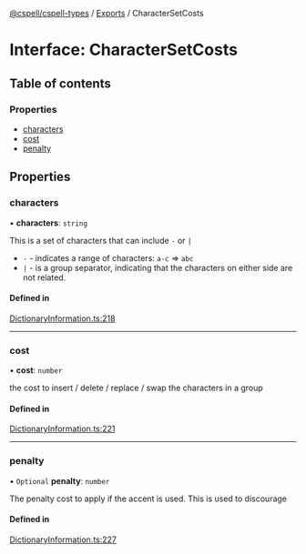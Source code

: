 [@cspell/cspell-types](../README.md) / [Exports](../modules.md) / CharacterSetCosts

# Interface: CharacterSetCosts

## Table of contents

### Properties

- [characters](CharacterSetCosts.md#characters)
- [cost](CharacterSetCosts.md#cost)
- [penalty](CharacterSetCosts.md#penalty)

## Properties

### characters

• **characters**: `string`

This is a set of characters that can include `-` or `|`
- `-` - indicates a range of characters: `a-c` => `abc`
- `|` - is a group separator, indicating that the characters on either side
   are not related.

#### Defined in

[DictionaryInformation.ts:218](https://github.com/streetsidesoftware/cspell/blob/875a61f/packages/cspell-types/src/DictionaryInformation.ts#L218)

___

### cost

• **cost**: `number`

the cost to insert / delete / replace / swap the characters in a group

#### Defined in

[DictionaryInformation.ts:221](https://github.com/streetsidesoftware/cspell/blob/875a61f/packages/cspell-types/src/DictionaryInformation.ts#L221)

___

### penalty

• `Optional` **penalty**: `number`

The penalty cost to apply if the accent is used.
This is used to discourage

#### Defined in

[DictionaryInformation.ts:227](https://github.com/streetsidesoftware/cspell/blob/875a61f/packages/cspell-types/src/DictionaryInformation.ts#L227)
